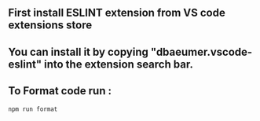 ## First install ESLINT extension from VS code extensions store 
## You can install it by copying "dbaeumer.vscode-eslint" into the extension search bar.
## To Format code run : 

```bash
npm run format

```
